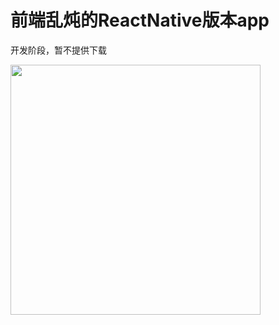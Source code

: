 前端乱炖的ReactNative版本app
==============

开发阶段，暂不提供下载

<img src="http://htmljs.b0.upaiyun.com/uploads/1437708924400-9c508a066b8613745373cb25dbd1b721.png" style="width:400px;"/>

